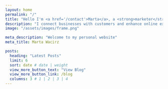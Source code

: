 ```yaml
---
layout: home
permalink: "/"
title: "Hello I'm <a href='/contact'>Marta</a>, a <strong>marketer</strong> and <em>designer</em>."
description: "I connect businesses with customers and enhance online experiences through improved website design. "
image: "/assets/images/frame.png"

meta_description: "Welcome to my personal website"
meta_title: Marta Wacirz

posts:
  heading: "Latest Posts"
  limit: 6
  sort: date # date | weight
  view_more_button_text: "View Blog"
  view_more_button_link: /blog
  columns: 3 # 1 | 2 | 3 | 4
---
```

